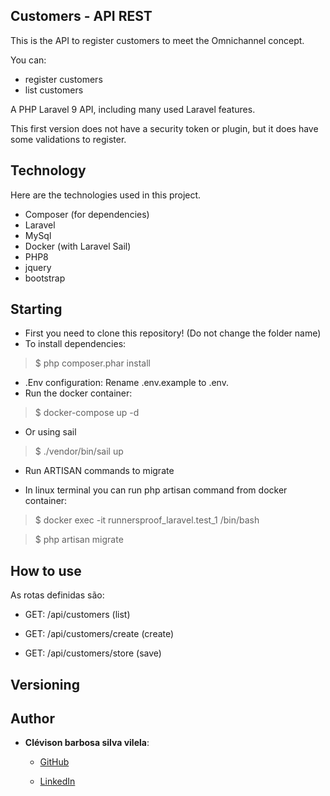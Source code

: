 ## Customers - API REST

This is the API to register customers to meet the Omnichannel concept.

You can:

- register customers
- list customers


A PHP Laravel 9 API, including many used Laravel features.

This first version does not have a security token or plugin, but it does have some validations to register.

## Technology

Here are the technologies used in this project.

- Composer (for dependencies)
- Laravel
- MySql
- Docker (with Laravel Sail)
- PHP8
- jquery
- bootstrap

## Starting

- First you need to clone this repository! (Do not change the folder name)
- To install dependencies:
> $ php composer.phar install

* .Env configuration:
  Rename .env.example to .env.
* Run the docker container:
> $ docker-compose up -d
* Or using sail
> $ ./vendor/bin/sail up

* Run ARTISAN commands to migrate

- In linux terminal you can run php artisan command from docker container:

> $ docker exec -it runnersproof_laravel.test_1 /bin/bash

> $ php artisan migrate

## How to use

As rotas definidas são:

- GET: /api/customers (list)

- GET: /api/customers/create (create)

- GET: /api/customers/store (save)

## Versioning

## Author

* **Clévison barbosa silva vilela**:
  
    * [GitHub](https://github.com/clevisonbarbosa)
    
    * [LinkedIn](https://www.linkedin.com/in/clévison-barbosa-9b1803203/)





